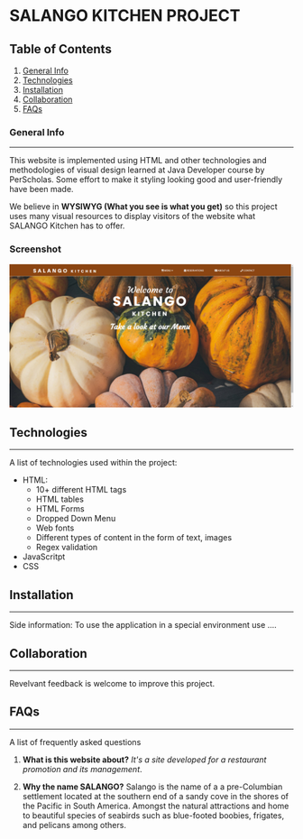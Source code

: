 # SALANGO KITCHEN PROJECT

## Table of Contents
1. [General Info](#general-info)
2. [Technologies](#technologies)
3. [Installation](#installation)
4. [Collaboration](#collaboration)
5. [FAQs](#faqs)
### General Info
***
This website is implemented using HTML and other technologies and methodologies of visual design learned at Java Developer course by PerScholas.
Some effort to make it styling looking good and user-friendly have been made.

We believe in **WYSIWYG (What you see is what you get)** so this project uses many visual resources to display visitors of the website what SALANGO Kitchen has to offer.

### Screenshot
![Image text](https://github.com/demontesdeoca/AD-SBA-HTML-CSS-JavaScript/blob/c85e09f2fc9c3c8d3aa243c3a54a5754f1b1db02/screen.jpg)

## Technologies
***
A list of technologies used within the project:

* HTML: 
  * 10+ different HTML tags
  * HTML tables
  * HTML Forms
  * Dropped Down Menu 
  * Web fonts
  * Different types of content in the form of text, images
  * Regex validation
* JavaScritpt
* CSS

## Installation
***
Side information: To use the application in a special environment use ....

## Collaboration
***

Revelvant feedback is welcome to improve this project.
## FAQs
***
A list of frequently asked questions
1. **What is this website about?**
 _It's a site developed for a restaurant promotion and its management_. 
 
2. __Why the name **SALANGO**?__ 
Salango is the name of a a pre-Columbian settlement located at the southern end of a sandy cove in the shores of the Pacific in South America. Amongst the natural attractions and home to beautiful species of seabirds such as blue-footed boobies, frigates, and pelicans among others.



